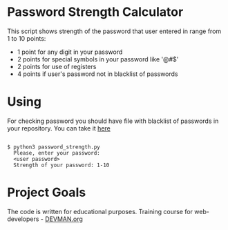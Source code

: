 # Password Strength Calculator

This script shows strength of the password that user entered in range from 1 to 10 points: 

* 1 point for any digit in your password 
* 2 points for special symbols in your password like '@#$'
* 2 points for use of registers 
* 4 points if user's password not in blacklist of passwords
 
# Using

For checking password you should have file with blacklist of passwords in your repository. You can take it [here](https://github.com/danielmiessler/SecLists/tree/master/Passwords)
 
```#!bash

$ python3 password_strength.py
  Please, enter your password:
  <user password>
  Strength of your password: 1-10

```

# Project Goals

The code is written for educational purposes. Training course for web-developers - [DEVMAN.org](https://devman.org)
